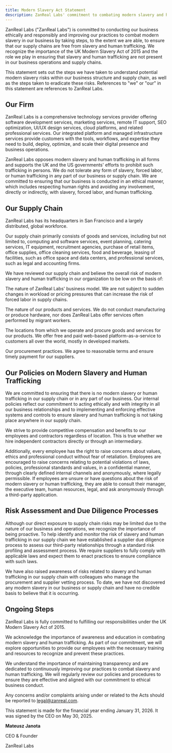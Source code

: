 ```yaml
---
title: Modern Slavery Act Statement
description: ZanReal Labs' commitment to combating modern slavery and human trafficking in our business operations and supply chains
---
```


ZanReal Labs ("ZanReal Labs") is committed to conducting our business ethically and responsibly and improving our practices to combat modern slavery in our business by taking steps, to the extent we are able, to ensure that our supply chains are free from slavery and human trafficking. We recognize the importance of the UK Modern Slavery Act of 2015 and the role we play in ensuring that slavery and human trafficking are not present in our business operations and supply chains.

This statement sets out the steps we have taken to understand potential modern slavery risks within our business structure and supply chain, as well as the steps taken to eradicate these risks. References to "we" or "our" in this statement are references to ZanReal Labs.

## Our Firm

ZanReal Labs is a comprehensive technology services provider offering software development services, marketing services, remote IT support, SEO optimization, UI/UX design services, cloud platforms, and related professional services. Our integrated platform and managed infrastructure services provide customers with the tools, workflows, and expertise they need to build, deploy, optimize, and scale their digital presence and business operations.

ZanReal Labs opposes modern slavery and human trafficking in all forms and supports the UK and the US governments' efforts to prohibit such trafficking in persons. We do not tolerate any form of slavery, forced labor, or human trafficking in any part of our business or supply chain. We are committed to ensuring that our business is conducted in an ethical manner, which includes respecting human rights and avoiding any involvement, directly or indirectly, with slavery, forced labor, and human trafficking.

## Our Supply Chain

ZanReal Labs has its headquarters in San Francisco and a largely distributed, global workforce.

Our supply chain primarily consists of goods and services, including but not limited to, computing and software services, event planning, catering services, IT equipment, recruitment agencies, purchase of retail items, office supplies, office cleaning services, food and beverage, leasing of facilities, such as office space and data centers, and professional services, such as legal and accounting firms.

We have reviewed our supply chain and believe the overall risk of modern slavery and human trafficking in our organization to be low on the basis of:

The nature of ZanReal Labs' business model. We are not subject to sudden changes in workload or pricing pressures that can increase the risk of forced labor in supply chains.

The nature of our products and services. We do not conduct manufacturing or produce hardware, nor does ZanReal Labs offer services often performed by migrant workers.

The locations from which we operate and procure goods and services for our products. We offer free and paid web-based platform-as-a-service to customers all over the world, mostly in developed markets.

Our procurement practices. We agree to reasonable terms and ensure timely payment for our suppliers.

## Our Policies on Modern Slavery and Human Trafficking

We are committed to ensuring that there is no modern slavery or human trafficking in our supply chain or in any part of our business. Our internal policies reflect our commitment to acting ethically and with integrity in all our business relationships and to implementing and enforcing effective systems and controls to ensure slavery and human trafficking is not taking place anywhere in our supply chain.

We strive to provide competitive compensation and benefits to our employees and contractors regardless of location. This is true whether we hire independent contractors directly or through an intermediary.

Additionally, every employee has the right to raise concerns about values, ethics and professional conduct without fear of retaliation. Employees are encouraged to raise concerns relating to potential violations of laws, policies, professional standards and values, in a confidential manner, through clearly defined internal channels and anonymously, where legally permissible. If employees are unsure or have questions about the risk of modern slavery or human trafficking, they are able to consult their manager, the executive team, human resources, legal, and ask anonymously through a third-party application.

## Risk Assessment and Due Diligence Processes

Although our direct exposure to supply chain risks may be limited due to the nature of our business and operations, we recognize the importance of being proactive. To help identify and monitor the risk of slavery and human trafficking in our supply chain we have established a supplier due diligence process to assess our third-party relationships through a standard risk profiling and assessment process. We require suppliers to fully comply with applicable laws and expect them to enact practices to ensure compliance with such laws.

We have also raised awareness of risks related to slavery and human trafficking in our supply chain with colleagues who manage the procurement and supplier vetting process. To date, we have not discovered any modern slavery in our business or supply chain and have no credible basis to believe that it is occurring.

## Ongoing Steps

ZanReal Labs is fully committed to fulfilling our responsibilities under the UK Modern Slavery Act of 2015.

We acknowledge the importance of awareness and education in combating modern slavery and human trafficking. As part of our commitment, we will explore opportunities to provide our employees with the necessary training and resources to recognize and prevent these practices.

We understand the importance of maintaining transparency and are dedicated to continuously improving our practices to combat slavery and human trafficking. We will regularly review our policies and procedures to ensure they are effective and aligned with our commitment to ethical business conduct.

Any concerns and/or complaints arising under or related to the Acts should be reported to <legal@zanreal.com>.

This statement is made for the financial year ending January 31, 2026. It was signed by the CEO on May 30, 2025.

**Mateusz Janota**

CEO & Founder

ZanReal Labs
